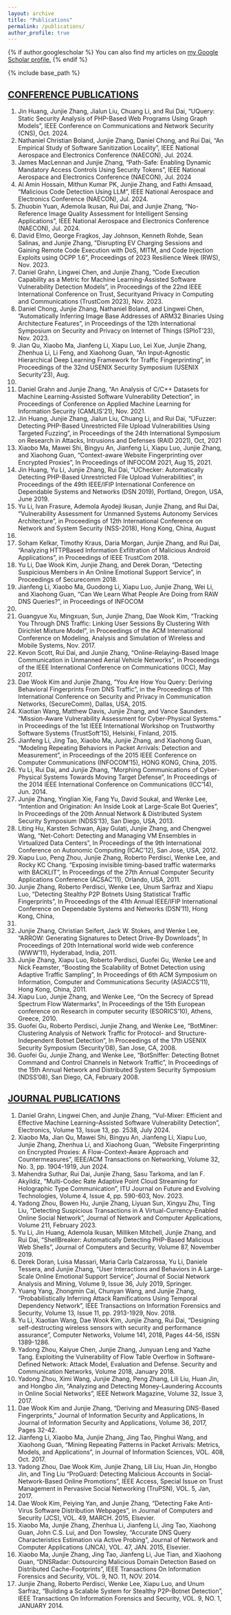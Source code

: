 ```yaml
---
layout: archive
title: "Publications"
permalink: /publications/
author_profile: true
---
```


{% if author.googlescholar %}
  You can also find my articles on <u><a href="{{author.googlescholar}}">my Google Scholar profile</a>.</u>
{% endif %}

{% include base_path %}

<h2 style="text-decoration: underline;">CONFERENCE PUBLICATIONS</h2>

1. Jin Huang, Junjie Zhang, Jialun Liu, Chuang Li, and Rui Dai, “UQuery: Static Security Analysis
of PHP-Based Web Programs Using Graph Models”, IEEE Conference on Communications and
Network Security (CNS), Oct. 2024.
2. Nathaniel Christian Boland, Junjie Zhang, Daniel Chong, and Rui Dai, “An Empirical Study
of Software Sanitization Locality”, IEEE National Aerospace and Electronics Conference (NAECON), Jul. 2024.
3. James MacLennan and Junjie Zhang, “Path-Safe: Enabling Dynamic Mandatory Access Controls
Using Security Tokens”, IEEE National Aerospace and Electronics Conference (NAECON), Jul.
2024
4. Al Amin Hossain, Mithun Kumar PK, Junjie Zhang, and Fathi Amsaad, “Malicious Code Detection Using LLM”, IEEE National Aerospace and Electronics Conference (NAECON), Jul. 2024.
5. Zhuobin Yuan, Ademola Ikusan, Rui Dai, and Junjie Zhang, “No-Reference Image Quality Assessment for Intelligent Sensing Applications”, IEEE National Aerospace and Electronics Conference
(NAECON), Jul. 2024.
6. David Elmo, George Fragkos, Jay Johnson, Kenneth Rohde, Sean Salinas, and Junjie Zhang,
”Disrupting EV Charging Sessions and Gaining Remote Code Execution with DoS, MITM, and
Code Injection Exploits using OCPP 1.6”, Proceedings of 2023 Resilience Week (RWS), Nov. 2023.
7. Daniel Grahn, Lingwei Chen, and Junjie Zhang, ”Code Execution Capability as a Metric for
Machine Learning-Assisted Software Vulnerability Detection Models”, in Proceedings of the 22nd
IEEE International Conference on Trust, Securityand Privacy in Computing and Communications
(TrustCom 2023), Nov. 2023.
8. Daniel Chong, Junjie Zhang, Nathaniel Boland, and Lingwei Chen, ”Automatically Inferring Image
Base Addresses of ARM32 Binaries Using Architecture Features”, in Proceedings of the 12th
International Symposium on Security and Privacy on Internet of Things (SPIoT’23), Nov. 2023.
9. Jian Qu, Xiaobo Ma, Jianfeng Li, Xiapu Luo, Lei Xue, Junjie Zhang, Zhenhua Li, Li Feng, and
Xiaohong Guan, “An Input-Agnostic Hierarchical Deep Learning Framework for Traffic Fingerprinting”, in Proceedings of the 32nd USENIX Security Symposium (USENIX Security’23), Aug.
2023.
10. Daniel Grahn and Junjie Zhang, “An Analysis of C/C++ Datasets for Machine Learning-Assisted
Software Vulnerability Detection”, in Proceedings of Conference on Applied Machine Learning for
Information Security (CAMLIS’21), Nov. 2021.
11. Jin Huang, Junjie Zhang, Jialun Liu, Chuang Li, and Rui Dai, “UFuzzer: Detecting PHP-Based
Unrestricted File Upload Vulnerabilities Using Targeted Fuzzing”, in Proceedings of the 24th
International Symposium on Research in Attacks, Intrusions and Defenses (RAID 2021), Oct,
2021
12. Xiaobo Ma, Mawei Shi, Bingyu An, Jianfeng Li, Xiapu Luo, Junjie Zhang, and Xiaohong Guan,
“Context-aware Website Fingerprinting over Encrypted Proxies”, In Proceedings of INFOCOM
2021, Aug 15, 2021.
13. Jin Huang, Yu Li, Junjie Zhang, Rui Dai, “UChecker: Automatically Detecting PHP-Based Unrestricted File Upload Vulnerabilities”, in Proceedings of the 49th IEEE/IFIP International Conference on Dependable Systems and Networks (DSN 2019), Portland, Oregon, USA, June 2019.
14. Yu Li, Ivan Frasure, Ademola Ayodeji Ikusan, Junjie Zhang, and Rui Dai, “Vulnerability Assessment for Unmanned Systems Autonomy Services Architecture”, in Proceedings of 12th International Conference on Network and System Security (NSS-2018), Hong Kong, China, August
2018.
15. Soham Kelkar, Timothy Kraus, Daria Morgan, Junjie Zhang, and Rui Dai, “Analyzing HTTPBased Information Exfiltration of Malicious Android Applications”, in Proceedings of IEEE TrustCom 2018.
16. Yu Li, Dae Wook Kim, Junjie Zhang, and Derek Doran, “Detecting Suspicious Members in An
Online Emotional Support Service”, in Proceedings of Securecomm 2018.
17. Jianfeng Li, Xiaobo Ma, Guodong Li, Xiapu Luo, Junjie Zhang, Wei Li, and Xiaohong Guan,
“Can We Learn What People Are Doing from RAW DNS Queries?”, in Proceedings of INFOCOM
2018.
18. Guangyue Xu, Mingxuan, Sun, Junjie Zhang, Dae Wook Kim, “Tracking You Through DNS
Traffic: Linking User Sessions By Clustering With Dirichlet Mixture Model”, in Proceedings of
the ACM International Conference on Modeling, Analysis and Simulation of Wireless and Mobile
Systems, Nov. 2017.
19. Kevon Scott, Rui Dai, and Junjie Zhang, “Online-Relaying-Based Image Communication in Unmanned Aerial Vehicle Networks”, in Proceedings of the IEEE International Conference on Communications (ICC), May 2017.
20. Dae Wook Kim and Junjie Zhang, “You Are How You Query: Deriving Behavioral Fingerprints
From DNS Traffic”, in the Proceedings of 11th International Conference on Security and Privacy
in Communication Networks, (SecureComm), Dallas, USA, 2015.
21. Xiaotian Wang, Matthew Davis, Junjie Zhang, and Vance Saunders. “Mission-Aware Vulnerability
Assessment for Cyber-Physical Systems.” in Proceedings of the 1st IEEE International Workshop
on Trustworthy Software Systems (TrustSoft’15), Helsinki, Finland, 2015.
22. Jianfeng Li, Jing Tao, Xiaobo Ma, Junjie Zhang, and Xiaohong Guan, “Modeling Repeating
Behaviors in Packet Arrivals: Detection and Measurement”, in Proceedings of the 2015 IEEE
Conference on Computer Communications (INFOCOM’15), HONG KONG, China, 2015.
23. Yu Li, Rui Dai, and Junjie Zhang, “Morphing Communications of Cyber-Physical Systems Towards Moving Target Defense”, In Proceedings of the 2014 IEEE International Conference on
Communications (ICC’14), Jun. 2014.
24. Junjie Zhang, Yinglian Xie, Fang Yu, David Soukal, and Wenke Lee, “Intention and Origination:
An Inside Look at Large-Scale Bot Queries”, In Proceedings of the 20th Annual Network &
Distributed System Security Symposium (NDSS’13), San Diego, USA, 2013.
25. Liting Hu, Karsten Schwan, Ajay Gulati, Junjie Zhang, and Chengwei Wang, “Net-Cohort: Detecting and Managing VM Ensembles in Virtualized Data Centers”, In Proceedings of the 9th
International Conference on Autonomic Computing (ICAC’12), San Jose, USA, 2012.
26. Xiapu Luo, Peng Zhou, Junjie Zhang, Roberto Perdisci, Wenke Lee, and Rocky KC Chang. “Exposing invisible timing-based traffic watermarks with BACKLIT”, In Proceedings of the 27th
Annual Computer Security Applications Conference (ACSAC’11), Orlando, USA, 2011.
27. Junjie Zhang, Roberto Perdisci, Wenke Lee, Unum Sarfraz and Xiapu Luo, “Detecting Stealthy
P2P Botnets Using Statistical Traffic Fingerprints”, In Proceedings of the 41th Annual IEEE/IFIP
International Conference on Dependable Systems and Networks (DSN’11), Hong Kong, China,
2011.
28. Junjie Zhang, Christian Seifert, Jack W. Stokes, and Wenke Lee, “ARROW: Generating Signatures
to Detect Drive-By Downloads”, In Proceedings of 20th International world wide web conference
(WWW’11), Hyderabad, India, 2011.
29. Junjie Zhang, Xiapu Luo, Roberto Perdisci, Guofei Gu, Wenke Lee and Nick Feamster, “Boosting
the Scalability of Botnet Detection using Adaptive Traffic Sampling”, In Proceedings of 6th ACM
Symposium on Information, Computer and Communications Security (ASIACCS’11), Hong Kong,
China, 2011.
30. Xiapu Luo, Junjie Zhang, and Wenke Lee, “On the Secrecy of Spread Spectrum Flow Watermarks”,
In Proceedings of the 15th European conference on Research in computer security (ESORICS’10),
Athens, Greece, 2010.
31. Guofei Gu, Roberto Perdisci, Junjie Zhang, and Wenke Lee, “BotMiner: Clustering Analysis of
Network Traffic for Protocol- and Structure-Independent Botnet Detection”, In Proceedings of the
17th USENIX Security Symposium (Security’08), San Jose, CA, 2008.
32. Guofei Gu, Junjie Zhang, and Wenke Lee, “BotSniffer: Detecting Botnet Command and Control
Channels in Network Traffic”, In Proceedings of the 15th Annual Network and Distributed System
Security Symposium (NDSS’08), San Diego, CA, February 2008.


<h2 style="text-decoration: underline;">JOURNAL PUBLICATIONS</h2>


1. Daniel Grahn, Lingwei Chen, and Junjie Zhang, “Vul-Mixer: Efficient and Effective Machine
Learning–Assisted Software Vulnerability Detection”, Electronics, Volume 13, Issue 13, pp. 2538,
July 2024.
2. Xiaobo Ma, Jian Qu, Mawei Shi, Bingyu An, Jianfeng Li, Xiapu Luo, Junjie Zhang, Zhenhua
Li, and Xiaohong Guan, ”Website Fingerprinting on Encrypted Proxies: A Flow-Context-Aware
Approach and Countermeasures”, IEEE/ACM Transactions on Networking, Volume 32, No. 3,
pp. 1904-1919, Jun 2024.
3. Mahendra Suthar, Rui Dai, Junjie Zhang, Sasu Tarkoma, and Ian F. Akyildiz, ”Multi-Codec Rate
Adaptive Point Cloud Streaming for Holographic Type Communication”, ITU Journal on Future
and Evolving Technologies, Volume 4, Issue 4, pp. 590-603, Nov. 2023.
4. Yadong Zhou, Bowen Hu, Junjie Zhang, Liyuan Sun, Xingyu Zhu, Ting Liu, “Detecting Suspicious
Transactions in A Virtual-Currency-Enabled Online Social Network”, Journal of Network and
Computer Applications, Volume 211, February 2023.
5. Yu Li, Jin Huang, Ademola Ikusan, Milliken Mitchell, Junjie Zhang, and Rui Dai, “ShellBreaker:
Automatically Detecting PHP-Based Malicious Web Shells”, Journal of Computers and Security,
Volume 87, November 2019.
6. Derek Doran, Luisa Massari, Maria Carla Calzarossa, Yu Li, Daniele Tessera, and Junjie Zhang,
“User Interactions and Behaviors in A Large-Scale Online Emotional Support Service”, Journal
of Social Network Analysis and Mining, Volume 9, Issue 36, July 2019, Springer.
7. Yuang Yang, Zhongmin Cai, Chunyan Wang, and Junjie Zhang, “Probabilistically Inferring Attack Ramifications Using Temporal Dependency Network”, IEEE Transactions on Information
Forensics and Security, Volume 13, Issue 11, pp. 2913-1929, Nov. 2018.
8. Yu Li, Xiaotian Wang, Dae Wook Kim, Junjie Zhang, Rui Dai, “Designing self-destructing wireless
sensors with security and performance assurance”, Computer Networks, Volume 141, 2018, Pages
44-56, ISSN 1389-1286.
9. Yadong Zhou, Kaiyue Chen, Junjie Zhang, Junyuan Leng and Yazhe Tang. Exploiting the Vulnerability of Flow Table Overflow in Software-Defined Network: Attack Model, Evaluation and
Defense. Security and Communication Networks, Volume 2018, January 2018.
10. Yadong Zhou, Ximi Wang, Junjie Zhang, Peng Zhang, Lili Liu, Huan Jin, and Hongbo Jin,
“Analyzing and Detecting Money-Laundering Accounts in Online Social Networks”, IEEE Network
Magazine, Volume 32, Issue 3, 2017.
11. Dae Wook Kim and Junjie Zhang, “Deriving and Measuring DNS-Based Fingerprints,” Journal
of Information Security and Applications, In Journal of Information Security and Applications,
Volume 36, 2017, Pages 32-42.
12. Jianfeng Li, Xiaobo Ma, Junjie Zhang, Jing Tao, Pinghui Wang, and Xiaohong Guan, “Mining Repeating Patterns in Packet Arrivals: Metrics, Models, and Applications”, in Journal of Information
Sciences, VOL. 408, Oct. 2017.
13. Yadong Zhou, Dae Wook Kim, Junjie Zhang, Lili Liu, Huan Jin, Hongbo Jin, and Ting Liu
“ProGuard: Detecting Malicious Accounts in Social-Network-Based Online Promotions”, IEEE
Access, Special Issue on Trust Management in Pervasive Social Networking (TruPSN), VOL. 5,
Jan, 2017.
14. Dae Wook Kim, Peiying Yan, and Junjie Zhang, “Detecting Fake Anti-Virus Software Distribution
Webpages”, in Journal of Computers and Security (JCS), VOL. 49, MARCH. 2015, Elsevier.
15. Xiaobo Ma, Junjie Zhang, Zhenhua Li, Jianfeng Li, Jing Tao, Xiaohong Guan, John C.S. Lui, and
Don Towsley, “Accurate DNS Query Characteristics Estimation via Active Probing”, Journal of
Network and Computer Applications (JNCA), VOL. 47, JAN. 2015, Elsevier.
16. Xiaobo Ma, Junjie Zhang, Jing Tao, Jianfeng Li, Jue Tian, and Xiaohong Guan, “DNSRadar:
Outsourcing Malicious Domain Detection Based on Distributed Cache-Footprints”, IEEE Transactions On Information Forensics and Security, VOL. 9, NO. 11, NOV. 2014.
17. Junjie Zhang, Roberto Perdisci, Wenke Lee, Xiapu Luo, and Unum Sarfraz, “Building a Scalable
System for Stealthy P2P-Botnet Detection”, IEEE Transactions On Information Forensics and
Security, VOL. 9, NO. 1, JANUARY 2014.
